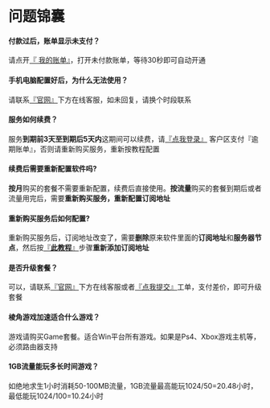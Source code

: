 # 问题锦囊

#### 付款过后，账单显示未支付？

请点开[『 我的账单』](https://www.lengjiao.me/clientarea.php?action=invoices)，打开未付款账单，等待30秒即可自动开通

#### 手机电脑配置好后，为什么无法使用？

请联系[『官网』](https://www.lengjiao.me)下方在线客服，如未回复，请换个时段联系

#### 服务如何续费？

服务**到期前3天至到期后5天内**这期间可以续费，请[『点我登录』](https://www.lengjiao.me/clientarea.php) 客户区支付『逾期账单』，否则请重新购买服务，重新按教程配置

#### 续费后需要重新配置软件吗?

**按月**购买的套餐不需要重新配置，续费后直接使用。**按流量**购买的套餐到期后或者流量用完后，需要**重新购买服务，重新配置订阅地址**

#### 重新购买服务后如何配置?

重新购买服务后，订阅地址改变了，需要**删除**原来软件里面的**订阅地址**和**服务器节点**，然后按[『**此教程**』](zhong-xin-gou-mai-fu-wu-hou-cao-zuo.md)步骤**重新添加订阅地址**

#### 是否升级套餐？

可以，请联系[『官网』](https://www.lengjiao.me)下方在线客服或者[『点我提交』](https://www.lengjiao.me/submitticket.php)工单，支付差价，即可升级套餐

#### 棱角游戏加速适合什么游戏？

游戏请购买Game套餐。适合Win平台所有游戏。如果是Ps4、Xbox游戏主机等，必须路由器支持

#### 1GB流量能玩多长时间游戏？

如绝地求生1小时消耗50-100MB流量，1GB流量最高能玩1024/50=20.48小时，最低能玩1024/100=10.24小时
